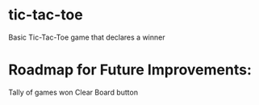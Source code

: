 # tic-tac-toe
Basic Tic-Tac-Toe game that declares a winner 
# Roadmap for Future Improvements:
Tally of games won
Clear Board button
